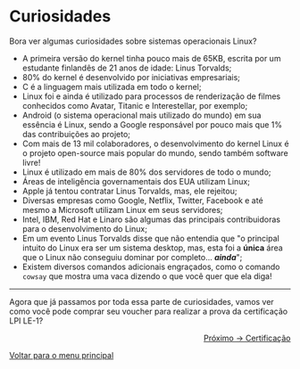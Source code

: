 # Curiosidades

Bora ver algumas curiosidades sobre sistemas operacionais Linux?

- A primeira versão do kernel tinha pouco mais de 65KB, escrita por um estudante finlandês de 21 anos de idade: Linus Torvalds;
- 80% do kernel é desenvolvido por iniciativas empresariais;
- C é a linguagem mais utilizada em todo o kernel;
- Linux foi e ainda é utilizado para processos de renderização de filmes conhecidos como Avatar, Titanic e Interestellar, por exemplo;
- Android (o sistema operacional mais utilizado do mundo) em sua essência é Linux, sendo a Google responsável por pouco mais que 1% das contribuições ao projeto;
- Com mais de 13 mil colaboradores, o desenvolvimento do kernel Linux é o projeto open-source mais popular do mundo, sendo também software livre!
- Linux é utilizado em mais de 80% dos servidores de todo o mundo;
- Áreas de inteligência governamentais dos EUA utilizam Linux;
- Apple já tentou contratar Linus Torvalds, mas, ele rejeitou;
- Diversas empresas como Google, Netflix, Twitter, Facebook e até mesmo a Microsoft utilizam Linux em seus servidores;
- Intel, IBM, Red Hat e Linaro são algumas das principais contribuidoras para o desenvolvimento do Linux;
- Em um evento Linus Torvalds disse que não entendia que "o principal intuito do Linux era ser um sistema desktop, mas, esta foi a **única** área que o Linux não conseguiu dominar por completo... ***ainda***";
- Existem diversos comandos adicionais engraçados, como o comando `cowsay` que mostra uma vaca dizendo o que você quer que ela diga!

---

Agora que já passamos por toda essa parte de curiosidades, vamos ver como você pode comprar seu voucher para realizar a prova da certificação LPI LE-1?

<p align="right">
  <a href="https://github.com/lanjoni/lpi4noobs/blob/main/content/finalizacao/certificacao.md">Próximo -> Certificação</a>
</p>

<p align="left">
  <a href="https://github.com/lanjoni/lpi4noobs#roadmap">Voltar para o menu principal</a>
</p>
